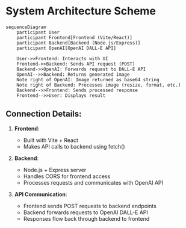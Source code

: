 # System Architecture Scheme

```mermaid
sequenceDiagram
    participant User
    participant Frontend[Frontend (Vite/React)]
    participant Backend[Backend (Node.js/Express)]
    participant OpenAI[OpenAI DALL-E API]
    
    User->>Frontend: Interacts with UI
    Frontend->>Backend: Sends API request (POST)
    Backend->>OpenAI: Forwards request to DALL-E API
    OpenAI-->>Backend: Returns generated image
    Note right of OpenAI: Image returned as base64 string
    Note right of Backend: Processes image (resize, format, etc.)
    Backend-->>Frontend: Sends processed response
    Frontend-->>User: Displays result
```

## Connection Details:
1. **Frontend**:
   - Built with Vite + React
   - Makes API calls to backend using fetch()
   
2. **Backend**:
   - Node.js + Express server
   - Handles CORS for frontend access
   - Processes requests and communicates with OpenAI API
   
3. **API Communication**:
   - Frontend sends POST requests to backend endpoints
   - Backend forwards requests to OpenAI DALL-E API
   - Responses flow back through backend to frontend
